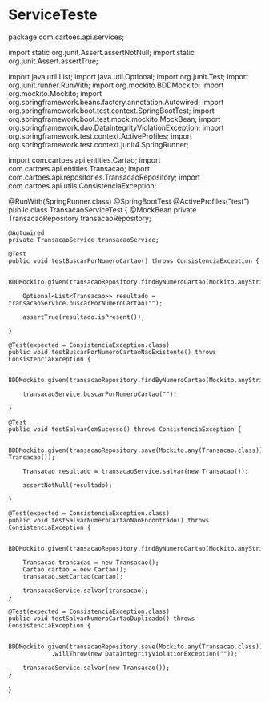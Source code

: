 # ServiceTeste

package com.cartoes.api.services;

import static org.junit.Assert.assertNotNull;
import static org.junit.Assert.assertTrue;

import java.util.List;
import java.util.Optional;
import org.junit.Test;
import org.junit.runner.RunWith;
import org.mockito.BDDMockito;
import org.mockito.Mockito;
import org.springframework.beans.factory.annotation.Autowired;
import org.springframework.boot.test.context.SpringBootTest;
import org.springframework.boot.test.mock.mockito.MockBean;
import org.springframework.dao.DataIntegrityViolationException;
import org.springframework.test.context.ActiveProfiles;
import org.springframework.test.context.junit4.SpringRunner;

import com.cartoes.api.entities.Cartao;
import com.cartoes.api.entities.Transacao;
import com.cartoes.api.repositories.TransacaoRepository;
import com.cartoes.api.utils.ConsistenciaException;

@RunWith(SpringRunner.class)
@SpringBootTest
@ActiveProfiles("test")
public class TransacaoServiceTest {
	@MockBean
	private TransacaoRepository transacaoRepository;

	@Autowired
	private TransacaoService transacaoService;

	@Test
	public void testBuscarPorNumeroCartao() throws ConsistenciaException {

		BDDMockito.given(transacaoRepository.findByNumeroCartao(Mockito.anyString()));
		
		Optional<List<Transacao>> resultado = transacaoService.buscarPorNumeroCartao("");

		assertTrue(resultado.isPresent());

	}

	@Test(expected = ConsistenciaException.class)
	public void testBuscarPorNumeroCartaoNaoExistente() throws ConsistenciaException {

		BDDMockito.given(transacaoRepository.findByNumeroCartao(Mockito.anyString())).willReturn(null);

		transacaoService.buscarPorNumeroCartao("");

	}

	@Test
	public void testSalvarComSucesso() throws ConsistenciaException {

		BDDMockito.given(transacaoRepository.save(Mockito.any(Transacao.class))).willReturn(new Transacao());

		Transacao resultado = transacaoService.salvar(new Transacao());

		assertNotNull(resultado);

	}

	@Test(expected = ConsistenciaException.class)
	public void testSalvarNumeroCartaoNaoEncontrado() throws ConsistenciaException {

		BDDMockito.given(transacaoRepository.findByNumeroCartao(Mockito.anyString())).willReturn(Optional.empty());

		Transacao transacao = new Transacao();
		Cartao cartao = new Cartao();
		transacao.setCartao(cartao); 

		transacaoService.salvar(transacao);
	}

	@Test(expected = ConsistenciaException.class)
	public void testSalvarNumeroCartaoDuplicado() throws ConsistenciaException {

		BDDMockito.given(transacaoRepository.save(Mockito.any(Transacao.class)))
				.willThrow(new DataIntegrityViolationException(""));

		transacaoService.salvar(new Transacao());
	}

}
